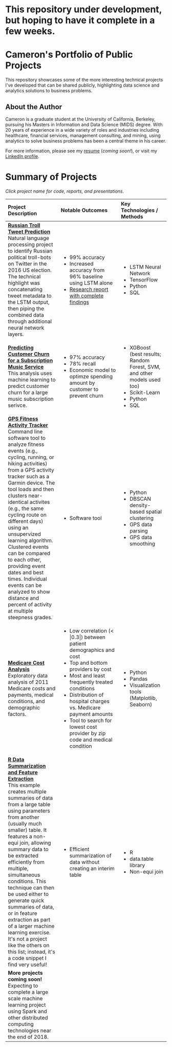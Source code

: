 # This repository under development, but hoping to have it complete in a few weeks.

# Cameron's Portfolio of Public Projects
This repository showcases some of the more interesting technical projects I've developed that can be shared publicly, highlighting data science and analytics solutions to business problems.

## About the Author
Cameron is a graduate student at the University of California, Berkeley, pursuing his Masters in Information and Data Science (MIDS) degree. With 20 years of experience in a wide variety of roles and industries including healthcare, financial services, management consulting, and mining, using analytics to solve business problems has been a central theme in his career.

For more information, please see my [resume](https://github.com/camkennedy/Portfolio/blob/master/Resume_Coming_Soon.txt) (*coming soon!*), or visit my [LinkedIn profile](https://www.linkedin.com/in/cameron-kennedy-a936283/).

# Summary of Projects

_Click project name for code, reports, and presentations._

| Project Description | Notable Outcomes | Key Technologies / Methods |
|:-|:-|:-|
|[**Russian Troll Tweet Prediction**](https://github.com/camkennedy/Portfolio/tree/master/RussianTweetPrediction)<br>Natural language processing project to identify Russian political troll-bots on Twitter in the 2016 US election. The technical highlight was concatenating tweet metadata to the LSTM output, then piping the combined data through additional neural network layers.|<ul><li>99% accuracy</li><li>Increased accuracy from 96% baseline using LSTM alone</li><li>[Research report with complete findings](https://github.com/camkennedy/Portfolio/blob/master/RussianTweetPrediction/Project%20Final%20Paper.pdf)</li></ul>|<ul><li>LSTM Neural Network</li><li>TensorFlow</li><li>Python</li><li>SQL</li></ul>|
|[**Predicting Customer Churn for a Subscription Music Service**](https://github.com/camkennedy/Portfolio/tree/master/MusicServiceChurn)<br>This analysis uses machine learning to predict customer churn for a large music subscription serivce.|<ul><li>97% accuracy</li><li>78% recall</li><li>Economic model to optimze spending amount by customer to prevent churn</li></ul>|<ul><li>XGBoost (best results; Random Forest, SVM, and other models used too)</li><li>Scikit-Learn</li><li>Python</li><li>SQL</li></ul>|
|[**GPS Fitness Activity Tracker**](https://github.com/camkennedy/Portfolio/tree/master/GPSActivityTracker)<br>Command line software tool to analyze fitness events (e.g., cycling, running, or hiking activities) from a GPS activity tracker such as a Garmin device.  The tool loads and then clusters near-identical activites (e.g., the same cycling route on different days) using an unsupervized learning algorithm.  Clustered events can be compared to each other, providing event dates and best times.  Individual events can be analyzed to show distance and percent of activity at multiple steepness grades.|<ul><li>Software tool</li></ul>|<ul><li>Python</li><li>DBSCAN density-based spatial clustering</li><li>GPS data parsing</li><li>GPS data smoothing</li></ul>|
|[**Medicare Cost Analysis**](https://github.com/camkennedy/Portfolio/tree/master/MedicareAnalysis)<br>Exploratory data analysis of 2011 Medicare costs and payments, medical conditions, and demographic factors.|<ul><li>Low correlation (< \|0.3\|) between patient demographics and cost</li><li>Top and bottom providers by cost</li><li>Most and least frequently treated conditions</li><li>Distribution of hospital charges vs. Medicare payment amounts</li><li>Tool to search for lowest cost provider by zip code and medical condition</li></ul>|<ul><li>Python</li><li>Pandas</li><li>Visualization tools (Matplotlib, Seaborn)</li></ul>|
|[**R Data Summarization and Feature Extraction**](https://github.com/camkennedy/Portfolio/tree/master/R_FeatureExtraction)<br>This example creates multiple summaries of data from a large table using parameters from another (usually much smaller) table. It features a non-equi join, allowing summary data to be extracted efficiently from multiple, simultaneous conditions. This technique can then be used either to generate quick summaries of data, or in feature extraction as part of a larger machine learning exercise. It's not a project like the others on this list; instead, it's a code snippet I find very useful!|<ul><li>Efficient summarization of data without creating an interim table</li></ul>|<ul><li>R</li><li>data.table library</li><li>Non-equi join</li></ul>|
|**More projects coming soon!**<br>Expecting to complete a large scale machine learning project using Spark and other distributed computing technologies near the end of 2018.<img width=1/>|<img width=4000/>|<img width=1500/>|
